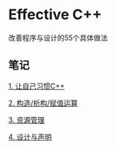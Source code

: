 # Effective C++

改善程序与设计的55个具体做法

## 笔记

[1. 让自己习惯C++](./notes/01.md)

[2. 构造/析构/赋值运算](./notes/02.md)

[3. 资源管理](./notes/03.md)

[4. 设计与声明](./notes/04.md)

